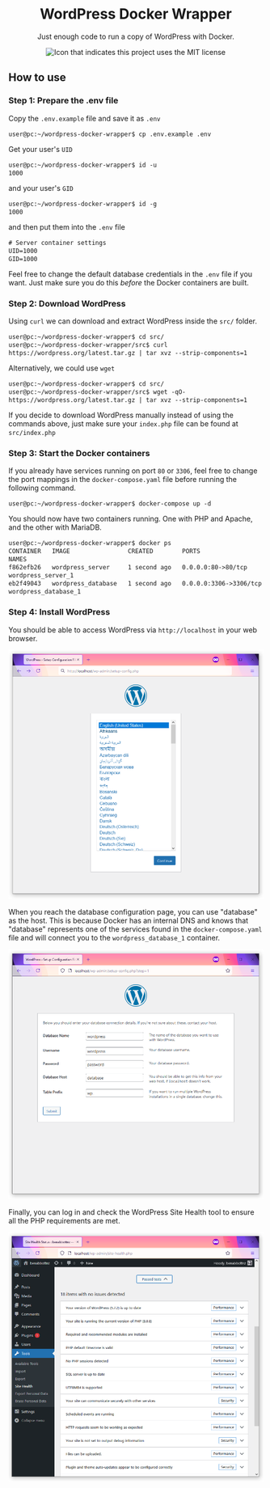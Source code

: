 <h1 align="center">WordPress Docker Wrapper</h1>

<p align="center">Just enough code to run a copy of WordPress with Docker.</p>

<p align="center"><img src="https://img.shields.io/github/license/benabbottnz/wordpress-docker-wrapper" alt="Icon that indicates this project uses the MIT license"></p>

## How to use

### Step 1: Prepare the .env file

Copy the `.env.example` file and save it as `.env`

```console
user@pc:~/wordpress-docker-wrapper$ cp .env.example .env
```

Get your user's `UID`

```console
user@pc:~/wordpress-docker-wrapper$ id -u
1000
```

and your user's `GID`

```console
user@pc:~/wordpress-docker-wrapper$ id -g
1000
```

and then put them into the `.env` file

```shell
# Server container settings
UID=1000
GID=1000
```

Feel free to change the default database credentials in the `.env` file if you want.
Just make sure you do this _before_ the Docker containers are built.

### Step 2: Download WordPress

Using `curl` we can download and extract WordPress inside the `src/` folder.

```console
user@pc:~/wordpress-docker-wrapper$ cd src/
user@pc:~/wordpress-docker-wrapper/src$ curl https://wordpress.org/latest.tar.gz | tar xvz --strip-components=1
```

Alternatively, we could use `wget` 

```console
user@pc:~/wordpress-docker-wrapper$ cd src/
user@pc:~/wordpress-docker-wrapper/src$ wget -qO- https://wordpress.org/latest.tar.gz | tar xvz --strip-components=1
```

If you decide to download WordPress manually instead of using the commands above, just make sure your `index.php` file
can be found at `src/index.php`

### Step 3: Start the Docker containers

If you already have services running on port `80` or `3306`, feel free to change the port mappings in the
`docker-compose.yaml` file before running the following command.

```console
user@pc:~/wordpress-docker-wrapper$ docker-compose up -d
```

You should now have two containers running. One with PHP and Apache, and the other with MariaDB.

```console
user@pc:~/wordpress-docker-wrapper$ docker ps
CONTAINER   IMAGE                CREATED        PORTS                    NAMES
f862efb26   wordpress_server     1 second ago   0.0.0.0:80->80/tcp       wordpress_server_1
eb2f49043   wordpress_database   1 second ago   0.0.0.0:3306->3306/tcp   wordpress_database_1
```

### Step 4: Install WordPress

You should be able to access WordPress via `http://localhost` in your web browser.

![WordPress language setup page on localhost](./static/localhost.png)

When you reach the database configuration page, you can use "database" as the host. This is because Docker has an
internal DNS and knows that "database" represents one of the services found in the `docker-compose.yaml` file and will
connect you to the `wordpress_database_1` container.

![WordPress database setup page with credentials filled in](./static/database.png)

Finally, you can log in and check the WordPress Site Health tool to ensure all the PHP requirements are met.

![WordPress Site Health with all dependencies passed](./static/site-health.png)
